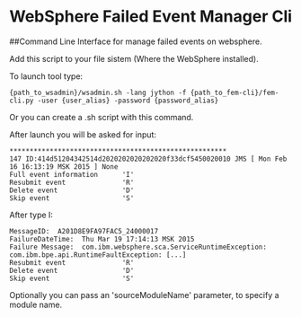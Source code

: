 # WebSphere Failed Event Manager Cli
##Command Line Interface for manage failed events on websphere.

Add this script to your file sistem (Where the WebSphere installed).

To launch tool type:

    {path_to_wsadmin}/wsadmin.sh -lang jython -f {path_to_fem-cli}/fem-cli.py -user {user_alias} -password {password_alias}
Or you can create a .sh script with this command.

After launch you will be asked for input:

    ******************************************************
    147 ID:414d51204342514d2020202020202020f33dcf5450020010 JMS [ Mon Feb 16 16:13:19 MSK 2015 ] None
    Full event information      'I'
    Resubmit event              'R'
    Delete event                'D'
    Skip event                  'S'

After type I:

    MessageID:  A201D8E9FA97FAC5_24000017
    FailureDateTime:  Thu Mar 19 17:14:13 MSK 2015
    Failure Message:  com.ibm.websphere.sca.ServiceRuntimeException: com.ibm.bpe.api.RuntimeFaultException: [...]
    Resubmit event              'R'
    Delete event                'D'
    Skip event                  'S'
 
Optionally you can pass an 'sourceModuleName' parameter, to specify a module name.
